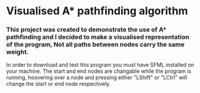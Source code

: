 # Visualised A* pathfinding algorithm 

### This project was created to demonstrate the use of A* pathfinding and I decided to make a visualised representation of the program, Not all paths between nodes carry the same weight.

In order to download and test this program you must have SFML installed on your machine. 
The start and end nodes are changable while the program is running, hoovering over a node and pressing either "LShift" or "LCtrl" will change the start or end node respectively.
